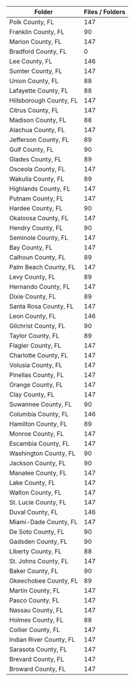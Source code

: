 | Folder                  |   Files / Folders |
|-------------------------|-------------------|
| Polk County, FL         |               147 |
| Franklin County, FL     |                90 |
| Marion County, FL       |               147 |
| Bradford County, FL     |                 0 |
| Lee County, FL          |               146 |
| Sumter County, FL       |               147 |
| Union County, FL        |                88 |
| Lafayette County, FL    |                88 |
| Hillsborough County, FL |               147 |
| Citrus County, FL       |               147 |
| Madison County, FL      |                88 |
| Alachua County, FL      |               147 |
| Jefferson County, FL    |                89 |
| Gulf County, FL         |                90 |
| Glades County, FL       |                89 |
| Osceola County, FL      |               147 |
| Wakulla County, FL      |                89 |
| Highlands County, FL    |               147 |
| Putnam County, FL       |               147 |
| Hardee County, FL       |                90 |
| Okaloosa County, FL     |               147 |
| Hendry County, FL       |                90 |
| Seminole County, FL     |               147 |
| Bay County, FL          |               147 |
| Calhoun County, FL      |                89 |
| Palm Beach County, FL   |               147 |
| Levy County, FL         |                89 |
| Hernando County, FL     |               147 |
| Dixie County, FL        |                89 |
| Santa Rosa County, FL   |               147 |
| Leon County, FL         |               146 |
| Gilchrist County, FL    |                90 |
| Taylor County, FL       |                89 |
| Flagler County, FL      |               147 |
| Charlotte County, FL    |               147 |
| Volusia County, FL      |               147 |
| Pinellas County, FL     |               147 |
| Orange County, FL       |               147 |
| Clay County, FL         |               147 |
| Suwannee County, FL     |                90 |
| Columbia County, FL     |               146 |
| Hamilton County, FL     |                89 |
| Monroe County, FL       |               147 |
| Escambia County, FL     |               147 |
| Washington County, FL   |                90 |
| Jackson County, FL      |                90 |
| Manatee County, FL      |               147 |
| Lake County, FL         |               147 |
| Walton County, FL       |               147 |
| St. Lucie County, FL    |               147 |
| Duval County, FL        |               146 |
| Miami-Dade County, FL   |               147 |
| De Soto County, FL      |                90 |
| Gadsden County, FL      |                90 |
| Liberty County, FL      |                88 |
| St. Johns County, FL    |               147 |
| Baker County, FL        |                90 |
| Okeechobee County, FL   |                89 |
| Martin County, FL       |               147 |
| Pasco County, FL        |               147 |
| Nassau County, FL       |               147 |
| Holmes County, FL       |                88 |
| Collier County, FL      |               147 |
| Indian River County, FL |               147 |
| Sarasota County, FL     |               147 |
| Brevard County, FL      |               147 |
| Broward County, FL      |               147 |